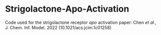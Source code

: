 # Strigolactone-Apo-Activation

Code used for the strigolactone receptor *apo* activation paper: Chen *et al.*, J. Chem. Inf. Model. 2022 (10.1021/acs.jcim.1c01258)
